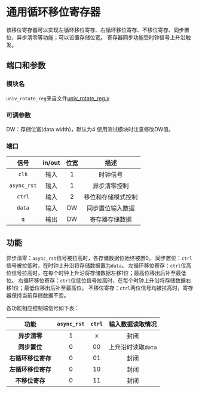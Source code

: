 # 通用循环移位寄存器

该移位寄存器可以实现左循环移位寄存、右循环移位寄存、不移位寄存、同步置位、异步清零等功能；可以设置存储位宽。
寄存器同步功能受时钟信号上升沿触发。

## 端口和参数

### 模块名

`univ_rotate_reg`来自文件[univ_rotate_reg.v](univ_rotate_reg.v)

### 可调参数

DW：存储位宽(data width)，默认为4
使用测试模块时注意修改DW值。

### 端口

|信号|in/out|位宽|描述|
|:-:|:-:|:-:|:-:|
|`clk`|输入|1|时钟信号|
|`async_rst`|输入|1|异步清零控制|
|`ctrl`|输入|2|移位和存储模式控制|
|`data`|输入|DW|同步置位输入数据|
|`q`|输出|DW|寄存器存储数据|

## 功能

异步清零：`async_rst`信号被拉高时，各存储数据位始终被置0。
同步置位：`ctrl`信号被拉低时，在时钟上升沿将存储数据置为`data`。
左循环移位寄存：`ctrl`仅高位信号拉高时，在每个时钟上升沿将存储数据左移1位；最高位移出后补至最低位。
右循环移位寄存：`ctrl`仅低位信号拉高时，在每个时钟上升沿将存储数据右移1位；最低位移出后补至最高位。
不移位寄存：`ctrl`两位信号均被拉高时，寄存器保持当前存储数据不变。

各功能相应控制端信号如下表：

|功能|`async_rst`|`ctrl`|输入数据读取情况|
|:-:|:-:|:-:|:-:|
|**异步清零**|1|x|封闭|
|**同步置位**|0|00|上升沿时读取`data`|
|**右循环移位寄存**|0|01|封闭|
|**左循环移位寄存**|0|10|封闭|
|**不移位寄存**|0|11|封闭|